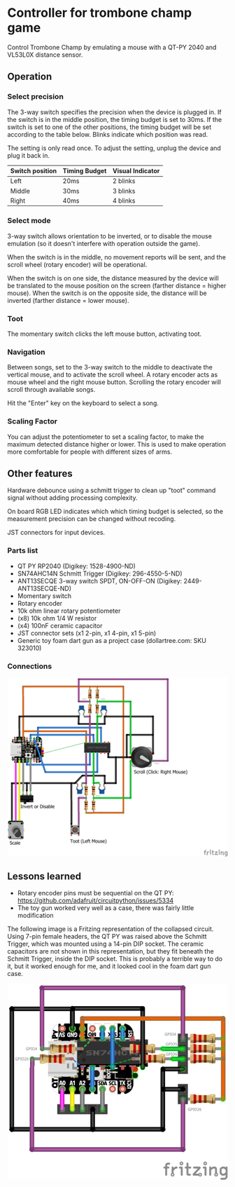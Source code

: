 # Controller for trombone champ game

Control Trombone Champ by emulating a mouse with a QT-PY 2040 and VL53L0X distance sensor.

## Operation

### Select precision
The 3-way switch specifies the precision when the device is plugged in. If the switch is in the middle position, the timing budget is set to 30ms. If the switch is set to one of the other positions, the timing budget will be set according to the table below. Blinks indicate which position was read.

The setting is only read once. To adjust the setting, unplug the device and plug it back in.

| Switch position | Timing Budget | Visual Indicator |
| ------------- | ------------- | ------------- |
| Left  | 20ms  | 2 blinks |
| Middle  | 30ms  | 3 blinks |
| Right  | 40ms  | 4 blinks |

### Select mode

3-way switch allows orientation to be inverted, or to disable the mouse emulation (so it doesn't interfere with operation outside the game).

When the switch is in the middle, no movement reports will be sent, and the scroll wheel (rotary encoder) will be operational.

When the switch is on one side, the distance measured by the device will be translated to the mouse position on the screen (farther distance = higher mouse).
When the switch is on the opposite side, the distance will be inverted (farther distance = lower mouse).

### Toot

The momentary switch clicks the left mouse button, activating toot.

### Navigation

Between songs, set to the 3-way switch to the middle to deactivate the vertical mouse, and to activate the scroll wheel. A rotary encoder acts as mouse wheel and the right mouse button. Scrolling the rotary encoder will scroll through available songs.

Hit the "Enter" key on the keyboard to select a song.

### Scaling Factor

You can adjust the potentiometer to set a scaling factor, to make the maximum detected distance higher or lower. This is used to make operation more comfortable for people with different sizes of arms.

## Other features 

Hardware debounce using a schmitt trigger to clean up "toot" command signal without adding processing complexity.

On board RGB LED indicates which which timing budget is selected, so the measurement precision can be changed without recoding.

JST connectors for input devices. 

### Parts list
* QT PY RP2040 (Digikey: 1528-4900-ND)
* SN74AHC14N Schmitt Trigger (Digikey: 296-4550-5-ND)
* ANT13SECQE 3-way switch SPDT, ON-OFF-ON (Digikey: 2449-ANT13SECQE-ND)
* Momentary switch
* Rotary encoder
* 10k ohm linear rotary potentiometer
* (x8) 10k ohm 1/4 W resistor 
* (x4) 100nF ceramic capacitor
* JST connector sets (x1 2-pin, x1 4-pin, x1 5-pin)
* Generic toy foam dart gun as a project case (dollartree.com: SKU 323010)

### Connections
![Fritzing representation of parts and connections](qtpy_exploded_bb.png)

## Lessons learned
* Rotary encoder pins must be sequential on the QT PY: https://github.com/adafruit/circuitpython/issues/5334
* The toy gun worked very well as a case, there was fairly little modification

The following image is a Fritzing representation of the collapsed circuit. Using 7-pin female headers, the QT PY was raised above the Schmitt Trigger, which was mounted using a 14-pin DIP socket. The ceramic capacitors are not shown in this representation, but they fit beneath the Schmitt Trigger, inside the DIP socket. This is probably a terrible way to do it, but it worked enough for me, and it looked cool in the foam dart gun case.

![Fritzing representation of compressed layout](qtpy_compressed_bb.png)

